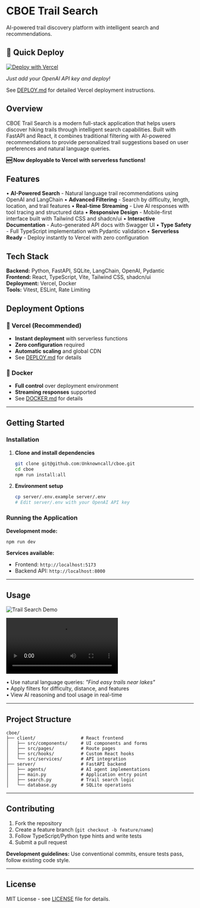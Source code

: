 # CBOE Trail Search

AI-powered trail discovery platform with intelligent search and recommendations.

## 🚀 Quick Deploy

[![Deploy with Vercel](https://vercel.com/button)](https://vercel.com/new/clone?repository-url=https://github.com/Unknowncall/cboe)

*Just add your OpenAI API key and deploy!*

See [DEPLOY.md](DEPLOY.md) for detailed Vercel deployment instructions.

## Overview

CBOE Trail Search is a modern full-stack application that helps users discover hiking trails through intelligent search capabilities. Built with FastAPI and React, it combines traditional filtering with AI-powered recommendations to provide personalized trail suggestions based on user preferences and natural language queries.

**🆕 Now deployable to Vercel with serverless functions!**

## Features

• **AI-Powered Search** - Natural language trail recommendations using OpenAI and LangChain
• **Advanced Filtering** - Search by difficulty, length, location, and trail features
• **Real-time Streaming** - Live AI responses with tool tracing and structured data
• **Responsive Design** - Mobile-first interface built with Tailwind CSS and shadcn/ui
• **Interactive Documentation** - Auto-generated API docs with Swagger UI
• **Type Safety** - Full TypeScript implementation with Pydantic validation
• **Serverless Ready** - Deploy instantly to Vercel with zero configuration

## Tech Stack

**Backend:** Python, FastAPI, SQLite, LangChain, OpenAI, Pydantic  
**Frontend:** React, TypeScript, Vite, Tailwind CSS, shadcn/ui  
**Deployment:** Vercel, Docker  
**Tools:** Vitest, ESLint, Rate Limiting

## Deployment Options

### 🌟 Vercel (Recommended)
- **Instant deployment** with serverless functions
- **Zero configuration** required
- **Automatic scaling** and global CDN
- See [DEPLOY.md](DEPLOY.md) for details

### 🐳 Docker
- **Full control** over deployment environment
- **Streaming responses** supported
- See [DOCKER.md](DOCKER.md) for details

---

## Getting Started

### Installation

1. **Clone and install dependencies**
   ```bash
   git clone git@github.com:Unknowncall/cboe.git
   cd cboe
   npm run install:all
   ```

2. **Environment setup**
   ```bash
   cp server/.env.example server/.env
   # Edit server/.env with your OpenAI API key
   ```

### Running the Application

**Development mode:**
```bash
npm run dev
```

**Services available:**
- Frontend: `http://localhost:5173`
- Backend API: `http://localhost:8000`

---

## Usage

![Trail Search Demo](docs/demo-screenshot.png)

![Trail Search Video Demo](docs/demo-video.mp4)

• Use natural language queries: *"Find easy trails near lakes"*  
• Apply filters for difficulty, distance, and features  
• View AI reasoning and tool usage in real-time  

---

## Project Structure

```
cboe/
├── client/                 # React frontend
│   ├── src/components/     # UI components and forms
│   ├── src/pages/          # Route pages
│   ├── src/hooks/          # Custom React hooks
│   └── src/services/       # API integration
├── server/                 # FastAPI backend
│   ├── agents/             # AI agent implementations
│   ├── main.py             # Application entry point
│   ├── search.py           # Trail search logic
│   └── database.py         # SQLite operations
```

---

## Contributing

1. Fork the repository
2. Create a feature branch (`git checkout -b feature/name`)
3. Follow TypeScript/Python type hints and write tests
4. Submit a pull request

**Development guidelines:** Use conventional commits, ensure tests pass, follow existing code style.

---

## License

MIT License - see [LICENSE](LICENSE) file for details.
